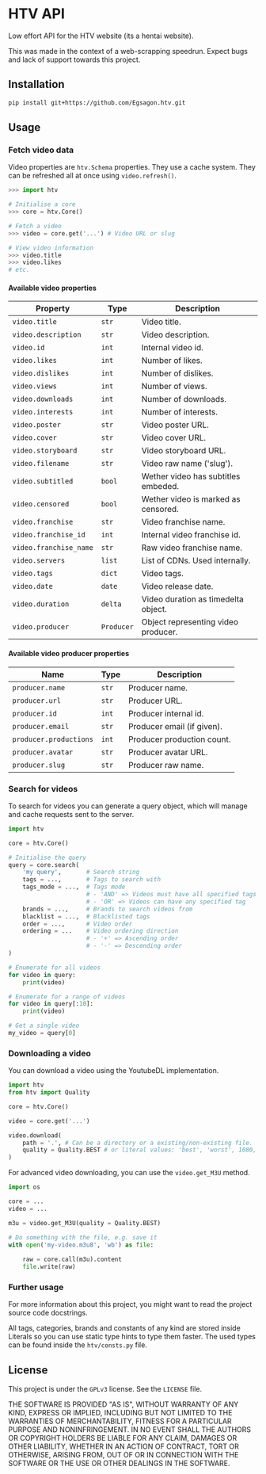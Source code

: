 # HTV API

Low effort API for the HTV website (its a hentai website).

This was made in the context of a web-scrapping speedrun.
Expect bugs and lack of support towards this project. 

## Installation

```sh
pip install git+https://github.com/Egsagon.htv.git
```

## Usage

### Fetch video data

Video properties are `htv.Schema` properties. They use a cache system.
They can be refreshed all at once using `video.refresh()`.

```py
>>> import htv

# Initialise a core
>>> core = htv.Core()

# Fetch a video
>>> video = core.get('...') # Video URL or slug

# View video information
>>> video.title
>>> video.likes
# etc.
```

#### Available video properties

| Property               | Type       | Description                         |
| ---------------------- | ---------- | ----------------------------------- |
| `video.title`          | `str`      | Video title.                        |
| `video.description`    | `str`      | Video description.                  |
| `video.id`             | `int`      | Internal video id.                  |
| `video.likes`          | `int`      | Number of likes.                    |
| `video.dislikes`       | `int`      | Number of dislikes.                 |
| `video.views`          | `int`      | Number of views.                    |
| `video.downloads`      | `int`      | Number of downloads.                |
| `video.interests`      | `int`      | Number of interests.                |
| `video.poster`         | `str`      | Video poster URL.                   |
| `video.cover`          | `str`      | Video cover URL.                    |
| `video.storyboard`     | `str`      | Video storyboard URL.               |
| `video.filename`       | `str`      | Video raw name ('slug').            |
| `video.subtitled`      | `bool`     | Wether video has subtitles embeded. |
| `video.censored`       | `bool`     | Wether video is marked as censored. |
| `video.franchise`      | `str`      | Video franchise name.               |
| `video.franchise_id`   | `int`      | Internal video franchise id.        |
| `video.franchise_name` | `str`      | Raw video franchise name.           |
| `video.servers`        | `list`     | List of CDNs. Used internally.      |
| `video.tags`           | `dict`     | Video tags.                         |
| `video.date`           | `date`     | Video release date.                 |
| `video.duration`       | `delta`    | Video duration as timedelta object. |
| `video.producer`       | `Producer` | Object representing video producer. |

#### Available video producer properties

| Name                   | Type  | Description                |
| ---------------------- | ----- | -------------------------- |
| `producer.name`        | `str` | Producer name.             |
| `producer.url`         | `str` | Producer URL.              |
| `producer.id`          | `int` | Producer internal id.      |
| `producer.email`       | `str` | Producer email (if given). |
| `producer.productions` | `int` | Producer production count. |
| `producer.avatar`      | `str` | Producer avatar URL.       |
| `producer.slug`        | `str` | Producer raw name.         |

### Search for videos

To search for videos you can generate a query object,
which will manage and cache requests sent to the server. 

```py
import htv

core = htv.Core()

# Initialise the query
query = core.search(
    'my query',       # Search string
    tags = ...,       # Tags to search with
    tags_mode = ...,  # Tags mode
                      # - 'AND' => Videos must have all specified tags
                      # - 'OR' => Videos can have any specified tag
    brands = ...,     # Brands to search videos from
    blacklist = ...,  # Blacklisted tags
    order = ...,      # Video order
    ordering = ...    # Video ordering direction
                      # - '+' => Ascending order
                      # - '-' => Descending order
)

# Enumerate for all videos
for video in query:
    print(video)

# Enumerate for a range of videos
for video in query[:10]:
    print(video)

# Get a single video
my_video = query[0]
```

### Downloading a video

You can download a video using the YoutubeDL implementation.

```py
import htv
from htv import Quality

core = htv.Core()

video = core.get('...')

video.download(
    path = '.', # Can be a directory or a existing/non-existing file.
    quality = Quality.BEST # or literal values: 'best', 'worst', 1080, etc.
)
```

For advanced video downloading, you can use the `video.get_M3U` method.

```py
import os

core = ...
video = ...

m3u = video.get_M3U(quality = Quality.BEST)

# Do something with the file, e.g. save it
with open('my-video.m3u8', 'wb') as file:
    
    raw = core.call(m3u).content
    file.write(raw)

```

### Further usage

For more information about this project, you might want to read
the project source code docstrings.

All tags, categories, brands and constants of any kind are stored
inside Literals so you can use static type hints to type them
faster. The used types can be found inside the `htv/consts.py` file.

## License

This project is under the `GPLv3` license. See the `LICENSE` file.

THE SOFTWARE IS PROVIDED "AS IS", WITHOUT WARRANTY OF ANY KIND, EXPRESS OR
IMPLIED, INCLUDING BUT NOT LIMITED TO THE WARRANTIES OF MERCHANTABILITY,
FITNESS FOR A PARTICULAR PURPOSE AND NONINFRINGEMENT. IN NO EVENT SHALL THE
AUTHORS OR COPYRIGHT HOLDERS BE LIABLE FOR ANY CLAIM, DAMAGES OR OTHER
LIABILITY, WHETHER IN AN ACTION OF CONTRACT, TORT OR OTHERWISE, ARISING FROM,
OUT OF OR IN CONNECTION WITH THE SOFTWARE OR THE USE OR OTHER DEALINGS IN THE
SOFTWARE.
